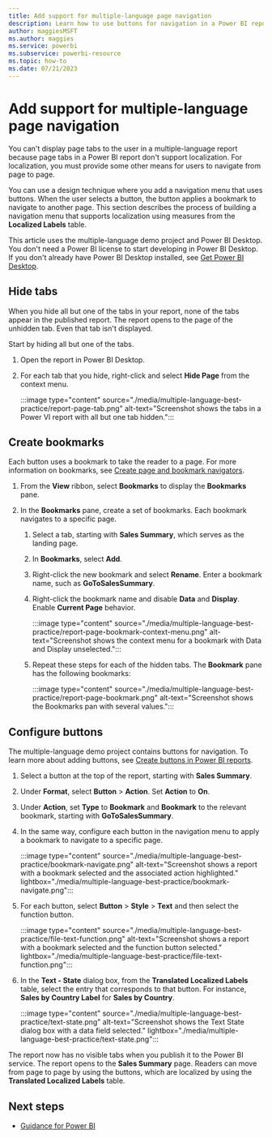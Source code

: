 ```yaml
---
title: Add support for multiple-language page navigation
description: Learn how to use buttons for navigation in a Power BI report without tabs. Translations Builder supports localization for button text.
author: maggiesMSFT   
ms.author: maggies
ms.service: powerbi
ms.subservice: powerbi-resource
ms.topic: how-to
ms.date: 07/21/2023
---
```

# Add support for multiple-language page navigation

You can't display page tabs to the user in a multiple-language report because page tabs in a Power BI report don't support localization. For localization, you must provide some other means for users to navigate from page to page.

You can use a design technique where you add a navigation menu that uses buttons. When the user selects a button, the button applies a bookmark to navigate to another page. This section describes the process of building a navigation menu that supports localization using measures from the **Localized Labels** table.

This article uses the multiple-language demo project and Power BI Desktop. You don't need a Power BI license to start developing in Power BI Desktop. If you don't already have Power BI Desktop installed, see [Get Power BI Desktop](../fundamentals/desktop-get-the-desktop.md).

## Hide tabs

When you hide all but one of the tabs in your report, none of the tabs appear in the published report. The report opens to the page of the unhidden tab. Even that tab isn't displayed.

Start by hiding all but one of the tabs.

1. Open the report in Power BI Desktop.

1. For each tab that you hide, right-click and select **Hide Page** from the context menu.

   :::image type="content" source="./media/multiple-language-best-practice/report-page-tab.png" alt-text="Screenshot shows the tabs in a Power VI report with all but one tab hidden.":::

## Create bookmarks

Each button uses a bookmark to take the reader to a page. For more information on bookmarks, see [Create page and bookmark navigators](../create-reports/button-navigators).

1. From the **View** ribbon, select **Bookmarks** to display the **Bookmarks** pane.

1. In the **Bookmarks** pane, create a set of bookmarks. Each bookmark navigates to a specific page.

   1. Select a tab, starting with **Sales Summary**, which serves as the landing page.
   1. In **Bookmarks**, select **Add**.
   1. Right-click the new bookmark and select **Rename**. Enter a bookmark name, such as **GoToSalesSummary**.
   1. Right-click the bookmark name and disable **Data** and **Display**. Enable **Current Page** behavior.

      :::image type="content" source="./media/multiple-language-best-practice/report-page-bookmark-context-menu.png" alt-text="Screenshot shows the context menu for a bookmark with Data and Display unselected.":::

   1. Repeat these steps for each of the hidden tabs. The **Bookmark** pane has the following bookmarks:

      :::image type="content" source="./media/multiple-language-best-practice/report-page-bookmark.png" alt-text="Screenshot shows the Bookmarks pan with several values.":::

## Configure buttons

The multiple-language demo project contains buttons for navigation. To learn more about adding buttons, see [Create buttons in Power BI reports](/create-reports/desktop-buttons.md).

1. Select a button at the top of the report, starting with **Sales Summary**.
1. Under **Format**, select **Button** > **Action**. Set **Action** to **On**.
1. Under **Action**, set **Type** to **Bookmark** and **Bookmark** to the relevant bookmark, starting with **GoToSalesSummary**.
1. In the same way, configure each button in the navigation menu to apply a bookmark to navigate to a specific page.

   :::image type="content" source="./media/multiple-language-best-practice/bookmark-navigate.png" alt-text="Screenshot shows a report with a bookmark selected and the associated action highlighted." lightbox="./media/multiple-language-best-practice/bookmark-navigate.png":::

1. For each button, select **Button** > **Style** > **Text** and then select the function button.

   :::image type="content" source="./media/multiple-language-best-practice/file-text-function.png" alt-text="Screenshot shows a report with a bookmark selected and the function button selected." lightbox="./media/multiple-language-best-practice/file-text-function.png":::

1. In the **Text - State** dialog box, from the **Translated Localized Labels** table, select the entry that corresponds to that button. For instance, **Sales by Country Label** for **Sales by Country**.

   :::image type="content" source="./media/multiple-language-best-practice/text-state.png" alt-text="Screenshot shows the Text State dialog box with a data field selected." lightbox="./media/multiple-language-best-practice/text-state.png":::

The report now has no visible tabs when you publish it to the Power BI service. The report opens to the **Sales Summary** page. Readers can move from page to page by using the buttons, which are localized by using the **Translated Localized Labels** table.

## Next steps

- [Guidance for Power BI](overview.md)
